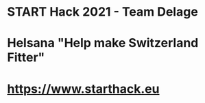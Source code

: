 # START Hack 2021 - Team Delage
# Helsana "Help make Switzerland Fitter"
# https://www.starthack.eu
